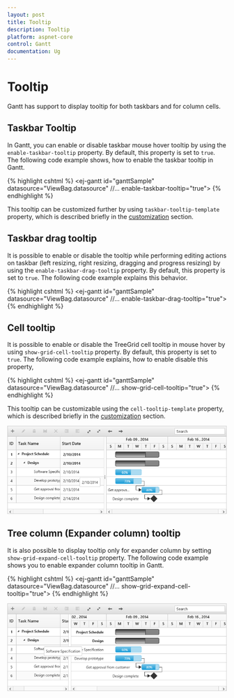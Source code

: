 ```yaml
---
layout: post
title: Tooltip
description: Tooltip
platform: aspnet-core
control: Gantt
documentation: Ug
---
```

# Tooltip

Gantt has support to display tooltip for both taskbars and for column cells.

## Taskbar Tooltip

In Gantt, you can enable or disable taskbar mouse hover tooltip by using the `enable-taskbar-tooltip` property. By default, this property is set to `true`. The following code example shows, how to enable the taskbar tooltip in Gantt.

{% highlight cshtml %}
    <ej-gantt id="ganttSample" datasource="ViewBag.datasource"
        //...
        enable-taskbar-tooltip="true">
    </ejGantt>
{% endhighlight %}

This tooltip can be customized further by using `taskbar-tooltip-template` property, which is described briefly in the [customization](/aspnet-core/gantt/customizations) section.

## Taskbar drag tooltip

It is possible to enable or disable the tooltip while performing editing actions on taskbar (left resizing, right resizing, dragging and progress resizing) by using the `enable-taskbar-drag-tooltip` property. By default, this property is set to `true`. The following code example explains this behavior.

{% highlight cshtml %}
    <ej-gantt id="ganttSample" datasource="ViewBag.datasource"
        //...
        enable-taskbar-drag-tooltip="true">
    </ejGantt>
{% endhighlight %}

## Cell tooltip

It is possible to enable or disable the TreeGrid cell tooltip in mouse hover by using `show-grid-cell-tooltip` property. By default, this property is set to `true`. The following code example explains, how to enable disable this property,

{% highlight cshtml %}
    <ej-gantt id="ganttSample" datasource="ViewBag.datasource"
        //...
        show-grid-cell-tooltip="true">
    </ejGantt>
{% endhighlight %}

This tooltip can be customizable using the `cell-tooltip-template` property, which is described briefly in the [customization](/aspnet-core/gantt/customizations) section.

![](Tooltip_images/Tooltip_img1.png)

## Tree column (Expander column) tooltip 

It is also possible to display tooltip only for expander column by setting `show-grid-expand-cell-tooltip` property. The following code example shows you to enable expander column tooltip in Gantt.

{% highlight cshtml %}
    <ej-gantt id="ganttSample" datasource="ViewBag.datasource"
        //...
        show-grid-expand-cell-tooltip="true">
    </ejGantt>
{% endhighlight %}

![](Tooltip_images/Tooltip_img2.png)

